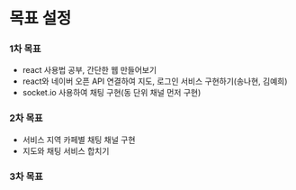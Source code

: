 # 목표 설정

### 1차 목표
* react 사용법 공부, 간단한 웹 만들어보기
* react와 네이버 오픈 API 연결하여 지도, 로그인 서비스 구현하기(송나현, 김예희)
* socket.io 사용하여 채팅 구현(동 단위 채널 먼저 구현)

### 2차 목표
* 서비스 지역 카페별 채팅 채널 구현
* 지도와 채팅 서비스 합치기

### 3차 목표
